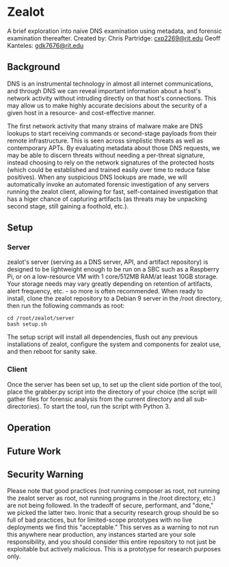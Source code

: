 # Zealot
A brief exploration into naive DNS examination using metadata, and forensic examination thereafter. Created by:
Chris Partridge: cxp2269@rit.edu
Geoff Kanteles: gdk7676@rit.edu

## Background
DNS is an instrumental technology in almost all internet communications, and through DNS we can reveal important information about a host's network activity without intruding directly on that host's connections. This may allow us to make highly accurate decisions about the security of a given host in a resource- and cost-effective manner.

The first network activity that many strains of malware make are DNS lookups to start receiving commands or second-stage payloads from their remote infrastructure. This is seen across simplistic threats as well as contemporary APTs. By evaluating metadata about those DNS requests, we may be able to discern threats without needing a per-threat signature, instead choosing to rely on the network signatures of the protected hosts (which could be established and trained easily over time to reduce false positives). When any suspicious DNS lookups are made, we will automatically invoke an automated forensic investigation of any servers running the zealot client, allowing for fast, self-contained investigation that has a higer chance of capturing artifacts (as threats may be unpacking second stage, still gaining a foothold, etc.).

## Setup
### Server
zealot's server (serving as a DNS server, API, and artifact repository) is designed to be lightweight enough to be run on a SBC such as a Raspberry Pi, or on a low-resource VM with 1 core/512MB RAM/at least 10GB storage. Your storage needs may vary greatly depending on retention of artifacts, alert frequency, etc. - so more is often recommended. When ready to install, clone the zealot repository to a Debian 9 server in the /root directory, then run the following commands as root:
```
cd /root/zealot/server
bash setup.sh
```
The setup script will install all dependencies, flush out any previous installations of zealot, configure the system and components for zealot use, and then reboot for sanity sake.

### Client
Once the server has been set up, to set up the client side portion of the tool, place the grabber.py script into the directory of your choice (the script will gather files for forensic analysis from the current directory and all sub-directories). To start the tool, run the script with Python 3.

## Operation

## Future Work

## Security Warning
Please note that good practices (not running composer as root, not running the zealot server as root, not running programs in the /root directory, etc.) are not being followed. In the tradeoff of secure, performant, and "done," we picked the latter two. Ironic that a security research group should be so full of bad practices, but for limited-scope prototypes with no live deployments we find this "acceptable." This serves as a warning to not run this anywhere near production, any instances started are your sole responsibility, and you should consider this entire repository to not just be exploitable but actively malicious. This is a prototype for research purposes only.
